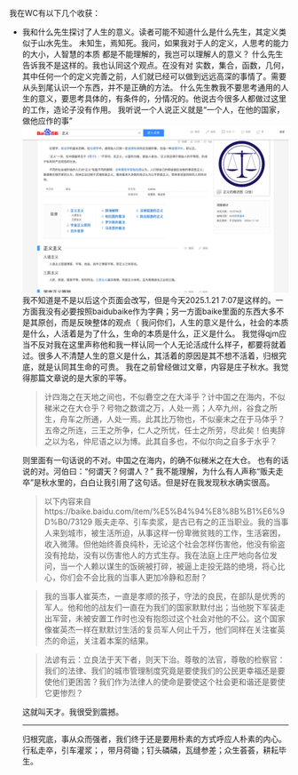 我在WC有以下几个收获：

- 我和什么先生探讨了人生的意义。读者可能不知道什么是什么先生，其定义类似于山水先生。
未知生，焉知死。我问，如果我对于人的定义，人思考的能力的大小，人智慧的本质 都是不能理解的，我岂可以理解人的意义？
什么先生告诉我不是这样的。我也认同这个观点。在没有对 实数，集合，函数，几何，其中任何一个的定义完善之前，人们就已经可以做到远远高深的事情了。需要从头到尾认识一个东西，并不是正确的方法。
什么先生教我不要思考通用的人生的意义，要思考具体的，有条件的，分情况的。他说古今很多人都做过这里的工作，造论子没有作用。
我听说一个人说正义就是“一个人，在他的国家，做他应作的事”
![输入图片说明](/imgs/2025-01-21/cYKoOs92vgwcn7Va.png)
我不知道是不是以后这个页面会改写，但是今天2025.1.21 7:07是这样的。一方面我没有必要按照baidubaike作为字典；另一方面baike里面的东西大多不是其原创，而是反映整体的观点（
我问你们，人生的意义是什么，社会的本质是什么，人活着是为了什么，生命的本质是什么，正义是什么。
我觉得qjm应当不反对我在这里声称他和我一样认同一个人无论活成什么样子，都要将就着过。很多人不清楚人生的意义是什么，其活着的原因是其不想不活着，归根究底，就是认同其生命的可贵。
我在之前曾经做过文章，内容是庄子秋水。我觉得那篇文章说的是大家的平等。
  > 计四海之在天地之间也，不似礨空之在大泽乎？计中国之在海内，不似稊米之在大仓乎？号物之数谓之万，人处一焉；人卒九州，谷食之所生，舟车之所通，人处一焉。此其比万物也，不似豪末之在于马体乎？五帝之所连，三王之所争，仁人之所忧，任士之所劳，尽此矣！伯夷辞之以为名，仲尼语之以为博。此其自多也，不似尔向之自多于水乎？

  则里面有一句话说的不对。中国之在海内，的确不似稊米之在大仓。
  也有的话说的对。河伯曰：“何谓天？何谓人？”
  我不能理解，为什么有人声称“贩夫走卒”是秋水里的，白白让我引用了这句话。但是好在我发现秋水确实很高。  

  >以下内容来自https://baike.baidu.com/item/%E5%B4%94%E8%8B%B1%E6%9D%B0/73129
  >贩夫走卒、引车卖浆，是古已有之的正当职业。我的当事人来到城市，被生活所迫，从事这样一份卑微贫贱的工作，生活窘困，收入微薄。但他始终善良纯朴，无论这个社会怎样伤害他，他没有偷盗没有抢劫，没有以伤害他人的方式生存。我在法庭上庄严地向各位发问，当一个人赖以谋生的饭碗被打碎，被逼上走投无路的绝境，将心比心，你们会不会比我的当事人更加冷静和忍耐？

  >我的当事人崔英杰，一直是孝顺的孩子，守法的良民，在部队是优秀的军人。他和他的战友们一直在为我们的国家默默付出；当他脱下军装走出军营，未被安置工作时也没有抱怨过这个社会对他的不公。这个国家像崔英杰一样在默默讨生活的复员军人何止千万，他们同样在关注崔英杰的命运，关注着本案的结果。

  >法谚有云：立良法于天下者，则天下治。尊敬的法官，尊敬的检察官：我们的法律、我们的城市管理制度究竟是要使我们的公民更幸福还是要使他们更困苦？我们作为法律人的使命是要使这个社会更和谐还是要使它更惨烈？

  这就叫天才。我很受到震撼。
  
  ---
  归根究底，事从众而强者，我们终于还是要用朴素的方式呼应人朴素的内心。
  行私走卒，引车灌浆；，带月荷锄；钉头磷磷，瓦缝参差；众生荟荟，耕耘毕生。
<!--stackedit_data:
eyJoaXN0b3J5IjpbLTEzMzcwNjcxOTZdfQ==
-->